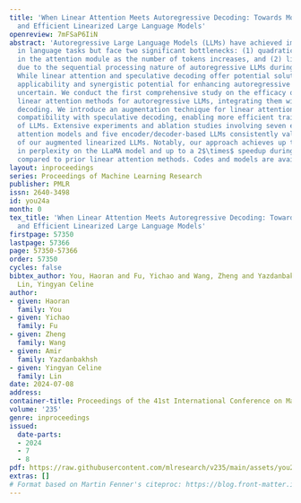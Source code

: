 ```yaml
---
title: 'When Linear Attention Meets Autoregressive Decoding: Towards More Effective
  and Efficient Linearized Large Language Models'
openreview: 7mFSaP6IiN
abstract: 'Autoregressive Large Language Models (LLMs) have achieved impressive performance
  in language tasks but face two significant bottlenecks: (1) quadratic complexity
  in the attention module as the number of tokens increases, and (2) limited efficiency
  due to the sequential processing nature of autoregressive LLMs during generation.
  While linear attention and speculative decoding offer potential solutions, their
  applicability and synergistic potential for enhancing autoregressive LLMs remain
  uncertain. We conduct the first comprehensive study on the efficacy of existing
  linear attention methods for autoregressive LLMs, integrating them with speculative
  decoding. We introduce an augmentation technique for linear attention that ensures
  compatibility with speculative decoding, enabling more efficient training and serving
  of LLMs. Extensive experiments and ablation studies involving seven existing linear
  attention models and five encoder/decoder-based LLMs consistently validate the effectiveness
  of our augmented linearized LLMs. Notably, our approach achieves up to a 6.67 reduction
  in perplexity on the LLaMA model and up to a 2$\times$ speedup during generation
  compared to prior linear attention methods. Codes and models are available at https://github.com/GATECH-EIC/Linearized-LLM.'
layout: inproceedings
series: Proceedings of Machine Learning Research
publisher: PMLR
issn: 2640-3498
id: you24a
month: 0
tex_title: 'When Linear Attention Meets Autoregressive Decoding: Towards More Effective
  and Efficient Linearized Large Language Models'
firstpage: 57350
lastpage: 57366
page: 57350-57366
order: 57350
cycles: false
bibtex_author: You, Haoran and Fu, Yichao and Wang, Zheng and Yazdanbakhsh, Amir and
  Lin, Yingyan Celine
author:
- given: Haoran
  family: You
- given: Yichao
  family: Fu
- given: Zheng
  family: Wang
- given: Amir
  family: Yazdanbakhsh
- given: Yingyan Celine
  family: Lin
date: 2024-07-08
address:
container-title: Proceedings of the 41st International Conference on Machine Learning
volume: '235'
genre: inproceedings
issued:
  date-parts:
  - 2024
  - 7
  - 8
pdf: https://raw.githubusercontent.com/mlresearch/v235/main/assets/you24a/you24a.pdf
extras: []
# Format based on Martin Fenner's citeproc: https://blog.front-matter.io/posts/citeproc-yaml-for-bibliographies/
---
```

